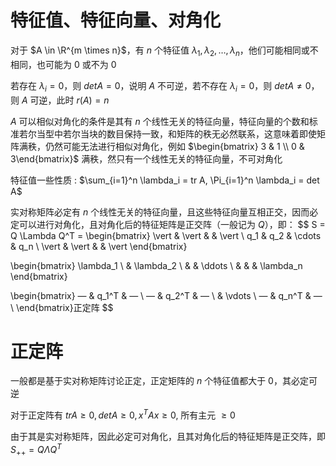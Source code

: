 # 特征值、特征向量、对角化

对于 $A \in \R^{m \times n}$，有 $n$ 个特征值 $\lambda_1, \lambda_2, \ldots , \lambda_n$，他们可能相同或不相同，也可能为 $0$ 或不为 $0$

若存在 $\lambda_i = 0$，则 $det A = 0$，说明 $A$ 不可逆，若不存在  $\lambda_i = 0$，则 $det A \neq 0$，则 $A$ 可逆，此时 $r(A) = n$

$A$ 可以相似对角化的条件是其有 $n$ 个线性无关的特征向量，特征向量的个数和标准若尔当型中若尔当块的数目保持一致，和矩阵的秩无必然联系，这意味着即使矩阵满秩，仍然可能无法进行相似对角化，例如 $\begin{bmatrix} 3 & 1 \\ 0 & 3\end{bmatrix}$ 满秩，然只有一个线性无关的特征向量，不可对角化

特征值一些性质 : $\sum_{i=1}^n \lambda_i = tr A, \Pi_{i=1}^n \lambda_i = det A$

实对称矩阵必定有 $n$ 个线性无关的特征向量，且这些特征向量互相正交，因而必定可以进行对角化，且对角化后的特征矩阵是正交阵（一般记为 $Q$），即：
$$
S = Q \Lambda Q^T = 
\begin{bmatrix}
\vert & \vert & & \vert \\
q_1 & q_2 & \cdots & q_n \\
\vert & \vert & & \vert 
\end{bmatrix}

\begin{bmatrix}
\lambda_1  \\
 & \lambda_2 \\
& & \ddots \\
& & & \lambda_n
\end{bmatrix}

\begin{bmatrix}
— & q_1^T & — \\
— & q_2^T & — \\
& \vdots \\
— & q_n^T & — \\
\end{bmatrix}正定阵
$$

# 正定阵

一般都是基于实对称矩阵讨论正定，正定矩阵的 $n$ 个特征值都大于 $0$，其必定可逆

对于正定阵有 $tr A \geq 0, det A \geq 0, x^TAx \geq 0,$ 所有主元 $\geq 0$

由于其是实对称矩阵，因此必定可对角化，且其对角化后的特征矩阵是正交阵，即 $S_{++} = Q\Lambda Q^T$